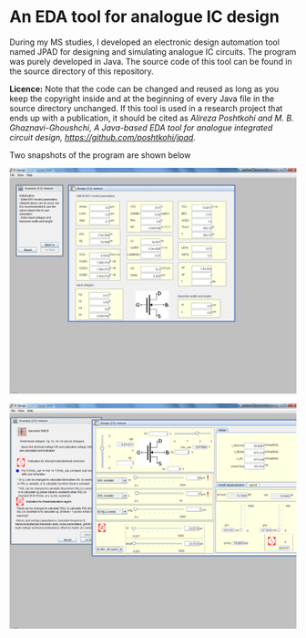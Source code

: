 # An EDA tool for analogue IC design

During my MS studies, I developed an electronic design automation tool named JPAD for designing and simulating analogue IC circuits. The program was purely developed in Java. The source code of this tool can be found in the source directory of this repository.

**Licence:** Note that the code can be changed and reused as long as you keep the copyright inside and at the beginning of every Java file in the source directory unchanged. If this tool is used in a research project that ends up with a publication, it should be cited as _Alireza Poshtkohi and M. B. Ghaznavi-Ghoushchi, A Java-based EDA tool for analogue integrated circuit design, <https://github.com/poshtkohi/jpad>_.

Two snapshots of the program are shown below

![The first snapshot of JPAD](/assets/images/1.png)


![The second snapshot of JPAD](/assets/images/2.png)
